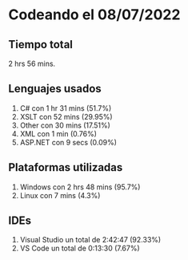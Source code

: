 # Codeando el 08/07/2022

## Tiempo total
2 hrs 56 mins.

## Lenguajes usados
1. C# con 1 hr 31 mins (51.7%)
1. XSLT con 52 mins (29.95%)
1. Other con 30 mins (17.51%)
1. XML con 1 min (0.76%)
1. ASP.NET con 9 secs (0.09%)

## Plataformas utilizadas
1. Windows con 2 hrs 48 mins (95.7%)
1. Linux con 7 mins (4.3%)

## IDEs
1. Visual Studio un total de 2:42:47 (92.33%)
1. VS Code un total de 0:13:30 (7.67%)
